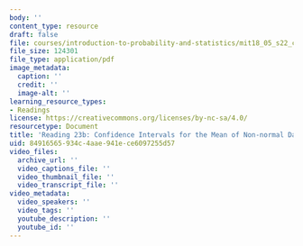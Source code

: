 ```yaml
---
body: ''
content_type: resource
draft: false
file: courses/introduction-to-probability-and-statistics/mit18_05_s22_class23-prep-b.pdf
file_size: 124301
file_type: application/pdf
image_metadata:
  caption: ''
  credit: ''
  image-alt: ''
learning_resource_types:
- Readings
license: https://creativecommons.org/licenses/by-nc-sa/4.0/
resourcetype: Document
title: 'Reading 23b: Confidence Intervals for the Mean of Non-normal Data'
uid: 84916565-934c-4aae-941e-ce6097255d57
video_files:
  archive_url: ''
  video_captions_file: ''
  video_thumbnail_file: ''
  video_transcript_file: ''
video_metadata:
  video_speakers: ''
  video_tags: ''
  youtube_description: ''
  youtube_id: ''
---
```

